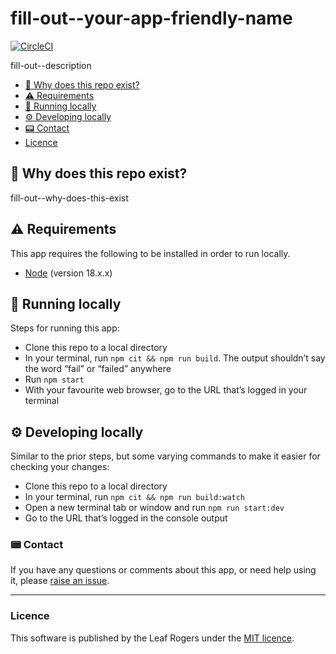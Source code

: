 # fill-out--your-app-friendly-name

[![CircleCI](https://circleci.com/gh/leafrogers/fill-out--your-app-name.svg?style=svg)](https://circleci.com/gh/leafrogers/fill-out--your-app-name)

fill-out--description

- [:thinking: Why does this repo exist?](#thinking-why-does-this-repo-exist)
- [:warning: Requirements](#warning-requirements)
- [:running: Running locally](#running-running-locally)
- [:gear: Developing locally](#gear-developing-locally)
- [:pager: Contact](#pager-contact)
- [Licence](#licence)

## :thinking: Why does this repo exist?

fill-out--why-does-this-exist

## :warning: Requirements

This app requires the following to be installed in order to run locally.

- [Node](https://www.nodejs.org) (version 18.x.x)

## :running: Running locally

Steps for running this app:

- Clone this repo to a local directory
- In your terminal, run `npm cit && npm run build`. The output shouldn’t say the word “fail” or “failed” anywhere
- Run `npm start`
- With your favourite web browser, go to the URL that’s logged in your terminal

## :gear: Developing locally

Similar to the prior steps, but some varying commands to make it easier for
checking your changes:

- Clone this repo to a local directory
- In your terminal, run `npm cit && npm run build:watch`
- Open a new terminal tab or window and run `npm run start:dev`
- Go to the URL that’s logged in the console output

### :pager: Contact

If you have any questions or comments about this app, or need help using it,
please [raise an issue](https://github.com/leafrogers/fill-out--your-app-name/issues).

---

### Licence

This software is published by the Leaf Rogers under the [MIT licence](http://opensource.org/licenses/MIT).
